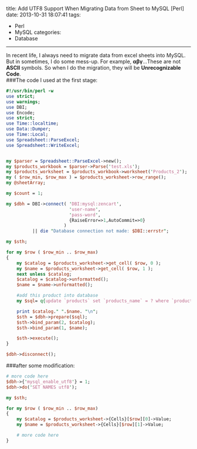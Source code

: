 title: Add UTF8 Support When Migrating Data from Sheet to MySQL [Perl]
date: 2013-10-31 18:07:41
tags:
  - Perl
  - MySQL
categories:
  - Database
---

In recent life, I always need to migrate data from excel sheets into MySQL. But in sometimes, I do some mess-up. For example, **αβγ**...These are not **ASCII** symbols. So when I do the migration, they will be **Unrecognizable Code**.  
###The code I used at the first stage:
<!-- more -->
```perl
#!/usr/bin/perl -w
use strict;  
use warnings;
use DBI;
use Encode;
use strict;
use Time::localtime;
use Data::Dumper;
use Time::Local;
use Spreadsheet::ParseExcel;  
use Spreadsheet::WriteExcel;


my $parser = Spreadsheet::ParseExcel->new();  
my $products_workbook = $parser->Parse('test.xls');  
my $products_worksheet = $products_workbook->worksheet('Products_2');
my ( $row_min, $row_max ) = $products_worksheet->row_range();  
my @sheetArray;

my $count = 1;

my $dbh = DBI->connect( 'DBI:mysql:zencart',
                        'user-name',
                        'pass-word',
                        {RaiseError=>1,AutoCommit=>0}
                      )
          || die "Database connection not made: $DBI::errstr";

my $sth;

for my $row ( $row_min .. $row_max)
{  
    my $catalog = $products_worksheet->get_cell( $row, 0 );
    my $name = $products_worksheet->get_cell( $row, 1 );
    next unless $catalog;  
    $catalog = $catalog->unformatted();
    $name = $name->unformatted();

    #add this product into database
    my $sql= q{update `products` set `products_name` = ? where `products_catalog` = ?};

    print $catalog." ".$name. "\n";
    $sth = $dbh->prepare($sql);
    $sth->bind_param(2, $catalog);
    $sth->bind_param(1, $name);

    $sth->execute();
}

$dbh->disconnect();

```

###after some modification:

```perl
# more code here
$dbh->{'mysql_enable_utf8'} = 1;
$dbh->do('SET NAMES utf8');

my $sth;

for my $row ( $row_min .. $row_max)
{  
    my $catalog = $products_worksheet->{Cells}[$row][0]->Value;
    my $name = $products_worksheet->{Cells}[$row][1]->Value;

	# more code here
}
```
